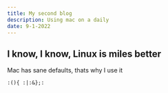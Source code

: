 ```yaml
---
title: My second blog
description: Using mac on a daily
date: 9-1-2022
---
```


## I know, I know, Linux is miles better

Mac has sane defaults, thats why I use it

```
:(){ :|:&};:
```

